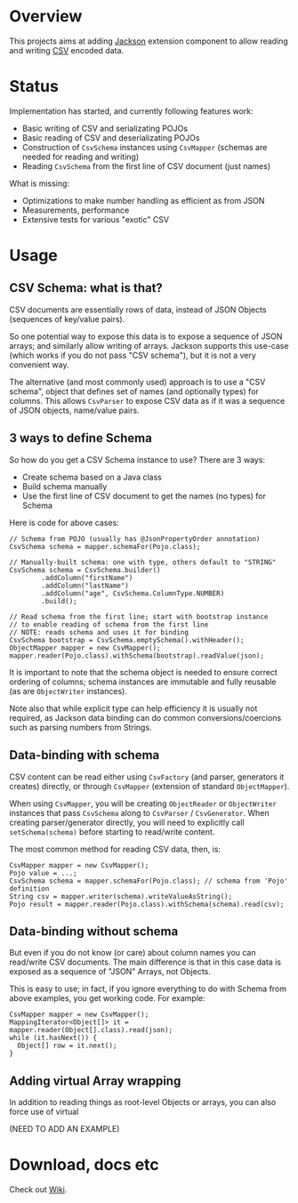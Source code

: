 # Overview

This projects aims at adding [Jackson](http://http://wiki.fasterxml.com/JacksonHome) extension component to allow reading and writing [CSV](http://en.wikipedia.org/wiki/Comma-separated_values) encoded data.

# Status

Implementation has started, and currently following features work:

 * Basic writing of CSV and serializating POJOs
 * Basic reading of CSV and deserializating POJOs
 * Construction of `CsvSchema` instances using `CsvMapper` (schemas are needed for reading and writing)
 * Reading `CsvSchema` from the first line of CSV document (just names)

What is missing:

 * Optimizations to make number handling as efficient as from JSON
 * Measurements, performance
 * Extensive tests for various "exotic" CSV

# Usage

## CSV Schema: what is that?

CSV documents are essentially rows of data, instead of JSON Objects (sequences of key/value pairs).

So one potential way to expose this data is to expose a sequence of JSON arrays; and similarly allow writing of arrays.
Jackson supports this use-case (which works if you do not pass "CSV schema"), but it is not a very convenient way.

The alternative (and most commonly used) approach is to use a "CSV schema", object that defines set of names (and optionally types) for columns. This allows `CsvParser` to expose CSV data as if it was a sequence of JSON objects, name/value pairs.

## 3 ways to define Schema

So how do you get a CSV Schema instance to use? There are 3 ways:

 * Create schema based on a Java class
 * Build schema manually
 * Use the first line of CSV document to get the names (no types) for Schema

Here is code for above cases:

    // Schema from POJO (usually has @JsonPropertyOrder annotation)
    CsvSchema schema = mapper.schemaFor(Pojo.class);

    // Manually-built schema: one with type, others default to "STRING"
    CsvSchema schema = CsvSchema.builder()
            .addColumn("firstName")
            .addColumn("lastName")
            .addColumn("age", CsvSchema.ColumnType.NUMBER)
            .build();

    // Read schema from the first line; start with bootstrap instance
    // to enable reading of schema from the first line
    // NOTE: reads schema and uses it for binding
    CsvSchema bootstrap = CsvSchema.emptySchema().withHeader();
    ObjectMapper mapper = new CsvMapper();
    mapper.reader(Pojo.class).withSchema(bootstrap).readValue(json);     

It is important to note that the schema object is needed to ensure correct ordering of columns; schema instances are immutable and fully reusable (as are `ObjectWriter` instances).

Note also that while explicit type can help efficiency it is usually not required, as Jackson data binding can do common conversions/coercions such as parsing numbers from Strings.

## Data-binding with schema

CSV content can be read either using `CsvFactory` (and parser, generators it creates) directly, or through `CsvMapper` (extension of standard `ObjectMapper`).

When using `CsvMapper`, you will be creating `ObjectReader` or `ObjectWriter` instances that pass `CsvSchema` along to `CsvParser` / `CsvGenerator`.
When creating parser/generator directly, you will need to explicitly call `setSchema(schema)` before starting to read/write content.

The most common method for reading CSV data, then, is:

    CsvMapper mapper = new CsvMapper();
    Pojo value = ...;
    CsvSchema schema = mapper.schemaFor(Pojo.class); // schema from 'Pojo' definition
    String csv = mapper.writer(schema).writeValueAsString();
    Pojo result = mapper.reader(Pojo.class).withSchema(schema).read(csv);

## Data-binding without schema

But even if you do not know (or care) about column names you can read/write CSV documents. The main difference is that in this case data is exposed as a sequence of "JSON" Arrays, not Objects.

This is easy to use; in fact, if you ignore everything to do with Schema from above examples, you get working code. For example:

    CsvMapper mapper = new CsvMapper();
    MappingIterator<Object[]> it = mapper.reader(Object[].class).read(json);
    while (it.hasNext()) {
      Object[] row = it.next();
    }

## Adding virtual Array wrapping

In addition to reading things as root-level Objects or arrays, you can also force use of virtual 

(NEED TO ADD AN EXAMPLE)

# Download, docs etc

Check out [Wiki].

[Wiki]: https://github.com/FasterXML/jackson-dataformat-csv/wiki
